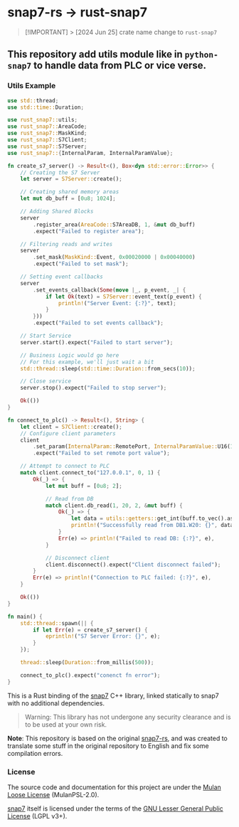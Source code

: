# snap7-rs -> rust-snap7

> [!IMPORTANT] > [2024 Jun 25] crate name change to `rust-snap7`

## This repository add utils module like in `python-snap7` to handle data from PLC or vice verse.

### Utils Example

```rust
use std::thread;
use std::time::Duration;

use rust_snap7::utils;
use rust_snap7::AreaCode;
use rust_snap7::MaskKind;
use rust_snap7::S7Client;
use rust_snap7::S7Server;
use rust_snap7::{InternalParam, InternalParamValue};

fn create_s7_server() -> Result<(), Box<dyn std::error::Error>> {
    // Creating the S7 Server
    let server = S7Server::create();

    // Creating shared memory areas
    let mut db_buff = [0u8; 1024];

    // Adding Shared Blocks
    server
        .register_area(AreaCode::S7AreaDB, 1, &mut db_buff)
        .expect("Failed to register area");

    // Filtering reads and writes
    server
        .set_mask(MaskKind::Event, 0x00020000 | 0x00040000)
        .expect("Failed to set mask");

    // Setting event callbacks
    server
        .set_events_callback(Some(move |_, p_event, _| {
            if let Ok(text) = S7Server::event_text(p_event) {
                println!("Server Event: {:?}", text);
            }
        }))
        .expect("Failed to set events callback");

    // Start Service
    server.start().expect("Failed to start server");

    // Business Logic would go here
    // For this example, we'll just wait a bit
    std::thread::sleep(std::time::Duration::from_secs(10));

    // Close service
    server.stop().expect("Failed to stop server");

    Ok(())
}

fn connect_to_plc() -> Result<(), String> {
    let client = S7Client::create();
    // Configure client parameters
    client
        .set_param(InternalParam::RemotePort, InternalParamValue::U16(102))
        .expect("Failed to set remote port value");

    // Attempt to connect to PLC
    match client.connect_to("127.0.0.1", 0, 1) {
        Ok(_) => {
            let mut buff = [0u8; 2];

            // Read from DB
            match client.db_read(1, 20, 2, &mut buff) {
                Ok(_) => {
                    let data = utils::getters::get_int(buff.to_vec().as_ref(), 0);
                    println!("Successfully read from DB1.W20: {}", data);
                }
                Err(e) => println!("Failed to read DB: {:?}", e),
            }

            // Disconnect client
            client.disconnect().expect("Client disconnect failed");
        }
        Err(e) => println!("Connection to PLC failed: {:?}", e),
    }

    Ok(())
}

fn main() {
    std::thread::spawn(|| {
        if let Err(e) = create_s7_server() {
            eprintln!("S7 Server Error: {}", e);
        }
    });

    thread::sleep(Duration::from_millis(500));

    connect_to_plc().expect("conenct fn error");
}


```

This is a Rust binding of the [snap7](http://snap7.sourceforge.net/) C++ library, linked statically to snap7 with no additional dependencies.

> Warning: This library has not undergone any security clearance and is to be used at your own risk.

**Note**: This repository is based on the original [snap7-rs](https://gitee.com/gmg137/snap7-rs.git), and was created to translate some stuff in the original repository to English and fix some compilation errors.

### License

The source code and documentation for this project are under the [Mulan Loose License](LICENSE) (MulanPSL-2.0).

[snap7](http://snap7.sourceforge.net/) itself is licensed under the terms of the [GNU Lesser General Public License](https://www.gnu.org/licenses/lgpl-3.0.html) (LGPL v3+).

